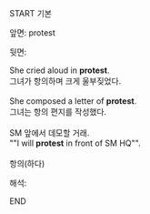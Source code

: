 START
기본

앞면:
protest


뒷면:
 <div>She cried aloud in <strong>protest</strong>. </div><div>그녀가 항의하며 크게 울부짖었다.</div><div><br></div><div><div>She composed a letter of <strong>protest</strong>. </div><div><div>그녀는 항의 편지를 작성했다.</div></div></div><div><br></div><div><div><div><span>SM 앞에서 데모할 거래.</span></div></div><div><div><span>""I will <strong>protest</strong> in front of SM HQ"".</span></div></div></div><div><br></div><div>항의(하다) <div>


해석:
<!--ID: 1746614454502-->
END